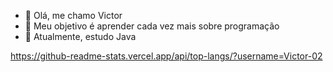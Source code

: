 - 👋 Olá, me chamo Victor
- 👀 Meu objetivo é aprender cada vez mais sobre programação
- 🌱 Atualmente, estudo Java

https://github-readme-stats.vercel.app/api/top-langs/?username=Victor-02
